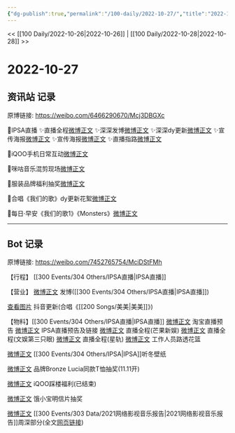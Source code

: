 ```yaml
---
{"dg-publish":true,"permalink":"/100-daily/2022-10-27/","title":"2022-10-27"}
---
```



<< [[100 Daily/2022-10-26\|2022-10-26]] | [[100 Daily/2022-10-28\|2022-10-28]] >>

# 2022-10-27

## 资讯站 记录

原博链接: https://weibo.com/6466290670/Mcj3DBGXc

💫IPSA直播
✨直播全程[微博正文](https://m.weibo.cn/6466290670/4829326703334723)
✨深深发博[微博正文](https://m.weibo.cn/6466290670/4829139498438560)
✨深深dy更新[微博正文](https://m.weibo.cn/6466290670/4829159505007283)
✨宣传海报[微博正文](https://m.weibo.cn/6466290670/4829119592793895)
✨宣传海报[微博正文](https://m.weibo.cn/6466290670/4829192123845698)
✨直播指路[微博正文](https://m.weibo.cn/6466290670/4829121194754437)

💫iQOO手机日常互动[微博正文](https://m.weibo.cn/6466290670/4829211770752502)

💫咪咕音乐混剪现场[微博正文](https://m.weibo.cn/6466290670/4829245374728638)

💫服装品牌福利抽奖[微博正文](https://m.weibo.cn/6466290670/4829222093455744)

💫合唱《我们的歌》dy更新花絮[微博正文](https://m.weibo.cn/6466290670/4829192808038408)

💫每日·早安《我们的歌1》《Monsters》[微博正文](https://m.weibo.cn/6466290670/4829099933827088)

---
## Bot 记录

原博链接: https://weibo.com/7452765754/MciDStFMh

【行程】
[[300 Events/304 Others/IPSA直播\|IPSA直播]]

【营业】
[微博正文](http://weibo.com/1736988591/Mce0Lwa2J) 发博([[300 Events/304 Others/IPSA直播\|IPSA直播]])

[查看图片](https://wx4.sinaimg.cn/large/0088n2Pggy1h7k7qdvbzmj30qk1bytel.jpg) 抖音更新(合唱《[[200 Songs/美美\|美美]]》)

【物料】[[300 Events/304 Others/IPSA直播\|IPSA直播]]
[微博正文](http://weibo.com/5887304985/Mc7kcDsP2) 淘宝直播预告
[微博正文](http://weibo.com/1851789841/Mcdq1froY) IPSA直播预告及链接
[微博正文](http://weibo.com/1591169702/MchYHa7B7) 直播全程(芒果新娱)
[微博正文](http://weibo.com/1371117067/MchZJjz7F) 直播全程(文娱第三只眼)
[微博正文](https://m.weibo.cn/6466290670/4829326703334723) 直播全程(星轨)
[微博正文](https://m.weibo.cn/1749072691/4829308101854615) 工作人员路透花篮

[微博正文](http://weibo.com/1851789841/McfmRswiV) [[300 Events/304 Others/IPSA\|IPSA]]听冬壁纸

[微博正文](http://weibo.com/6086562071/Mcg6Ztfdf) 品牌Bronze Lucia同款T恤抽奖(11.11开)

[微博正文](https://weibo.com/6378846558/MchmLA9lE) iQOO踩楼福利(已结束)

[微博正文](http://weibo.com/2606197387/Mcigl2Fzs) 饿小宝明信片抽奖

[微博正文](http://weibo.com/2410676227/MceZ4lFp5) [[300 Events/303 Data/2021网络影视音乐报告\|2021网络影视音乐报告]]周深部分(全文[网页链接](https://weibo.cn/sinaurl?u=https%3A%2F%2Fyobang.tencentmusic.com%2Fpdf%2Fwangluoyingshiyinyue2021.pdf))
